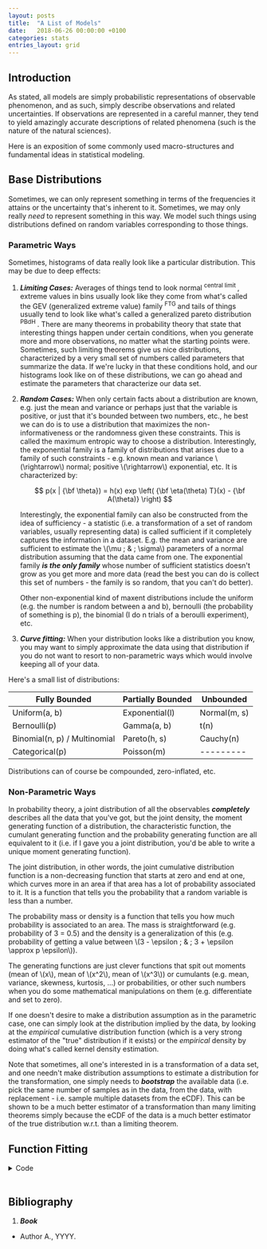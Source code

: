 ```yaml
---
layout: posts
title:  "A List of Models"
date:   2018-06-26 00:00:00 +0100
categories: stats
entries_layout: grid
---
```


## Introduction

As stated, all models are simply probabilistic representations of observable phenomenon, and as such, simply describe observations and related uncertainties. If observations are represented in a careful manner, they tend to yield amazingly accurate descriptions of related phenomena (such is the nature of the natural sciences).

Here is an exposition of some commonly used macro-structures and fundamental ideas in statistical modeling.

## Base Distributions

Sometimes, we can only represent something in terms of the frequencies it attains or the uncertainty that's inherent to it. Sometimes, we may only really _need_ to represent something in this way. We model such things using distributions defined on random variables corresponding to those things.

### Parametric Ways

Sometimes, histograms of data really look like a particular distribution. This may be due to deep effects:

1. ***Limiting Cases:*** Averages of things tend to look normal <sup> central limit </sup>, extreme values in bins usually look like they come from what's called the GEV (generalized extreme value) family <sup> FTG </sup> and tails of things usually tend to look like what's called a generalized pareto distribution <sup> PBdH </sup>. There are many theorems in probability theory that state that interesting things happen under certain conditions, when you generate more and more observations, no matter what the starting points were. Sometimes, such limiting theorems give us nice distributions, characterized by a very small set of numbers called parameters that summarize the data. If we're lucky in that these conditions hold, and our histograms look like on of these distributions, we can go ahead and estimate the parameters that characterize our data set.

2. ***Random Cases:*** When only certain facts about a distribution are known, e.g. just the mean and variance or perhaps just that the variable is positive, or just that it's bounded between two numbers, etc., he best we can do is to use a distribution that maximizes the non-informativeness or the randomness given these constraints. This is called the maximum entropic way to choose a distribution. Interestingly, the exponential family is a family of distributions that arises due to a family of such constraints - e.g. known mean and variance \\(\rightarrow\\) normal; positive \\(\rightarrow\\) exponential, etc. It is characterized by:

	$$ p(x | {\bf \theta}) = h(x) exp \left( {\bf \eta(\theta) T}(x) - {\bf A(\theta)} \right) $$

	Interestingly, the exponential family can also be constructed from the idea of sufficiency - a statistic (i.e. a transformation of a set of random variables, usually representing data) is called sufficient if it completely captures the information in a dataset. E.g. the mean and variance are sufficient to estimate the \\(\mu \; \& \; \sigma\\) parameters of a normal distribution assuming that the data came from one. The exponential family ***is the only family*** whose number of sufficient statistics doesn't grow as you get more and more data (read the best you can do is collect this set of numbers - the family is so random, that you can't do better).

	Other non-exponential kind of maxent distributions include the uniform (e.g. the number is random between a and b), bernoulli (the probability of something is p), the binomial (I do n trials of a beroulli experiment), etc.

3. ***Curve fitting:*** When your distribution looks like a distribution you know, you may want to simply approximate the data using that distribution if you do not want to resort to non-parametric ways which would involve keeping all of your data.

Here's a small list of distributions:

| Fully Bounded | Partially Bounded | Unbounded |
| ------------- | ----------------- | --------- |
| Uniform(a, b) | Exponential(l) | Normal(m, s) |
| Bernoulli(p) | Gamma(a, b) | t(n) |
| Binomial(n, p) / Multinomial | Pareto(h, s) | Cauchy(n) |
| Categorical(p) | Poisson(m) | --------- |

Distributions can of course be compounded, zero-inflated, etc.


### Non-Parametric Ways

In probability theory, a joint distribution of all the observables ***completely*** describes all the data that you've got, but the joint density, the moment generating function of a distribution, the characteristic function, the cumulant generating function and the probability generating function are all equivalent to it (i.e. if I gave you a joint distribution, you'd be able to write a unique moment generating function).

The joint distribution, in other words, the joint cumulative distribution function is a non-decreasing function that starts at zero and end at one, which curves more in an area if that area has a lot of probability associated to it. It is a function that tells you the probability that a random variable is less than a number.

The probability mass or density is a function that tells you how much probability is associated to an area. The mass is straightforward (e.g. probability of 3 = 0.5) and the density is a generalization of this (e.g. probability of getting a value between \\(3 - \epsilon \; \& \; 3 + \epsilon \approx p \epsilon\\)).

The generating functions are just clever functions that spit out moments (mean of \\(x\\), mean of \\(x^2\\), mean of \\(x^3\\)) or cumulants (e.g. mean, variance, skewness, kurtosis, ...) or probabilities, or other such numbers when you do some mathematical manipulations on them (e.g. differentiate and set to zero).

If one doesn't desire to make a distribution assumption as in the parametric case, one can simply look at the distribution implied by the data, by looking at the _empirical_ cumulative distribution function (which is a very strong estimator of the "true" distribution if it exists) or the _empirical_ density by doing what's called kernel density estimation.

Note that sometimes, all one's interested in is a transformation of a data set, and one needn't make distribution assumptions to estimate a distribution for the transformation, one simply needs to ***bootstrap*** the available data (i.e. pick the same number of samples as in the data, from the data, with replacement - i.e. sample multiple datasets from the eCDF). This can be shown to be a much better estimator of a transformation than many limiting theorems simply because the eCDF of the data is a much better estimator of the true distribution w.r.t. than a limiting theorem.

## Function Fitting

<details>
<summary> Code </summary>

{%highlight ruby%}

// code

{% endhighlight %}

</details> <br>

## Bibliography

1. _**Book**_
  * Author A., YYYY.
